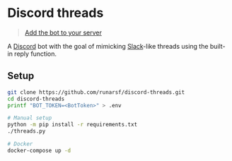 # Discord threads

> [Add the bot to your server](https://discord.com/api/oauth2/authorize?client_id=841727105816461312&permissions=8&scope=bot%20applications.commands)

A [Discord](https://discord.com) bot with the goal of mimicking [Slack](https://slack.com)-like threads using the built-in reply function.


## Setup

```bash
git clone https://github.com/runarsf/discord-threads.git
cd discord-threads
printf "BOT_TOKEN=<BotToken>" > .env

# Manual setup
python -m pip install -r requirements.txt
./threads.py

# Docker
docker-compose up -d
```
